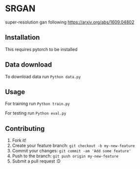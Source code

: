 # SRGAN
super-resolution gan following https://arxiv.org/abs/1609.04802

## Installation
This requires pytorch to be installed

## Data download
To download data run `Python data.py`
## Usage
For training run `Python train.py`

For testing run `Python eval.py`

## Contributing
1. Fork it!
2. Create your feature branch: `git checkout -b my-new-feature`
3. Commit your changes: `git commit -am 'Add some feature'`
4. Push to the branch: `git push origin my-new-feature`
5. Submit a pull request :D
